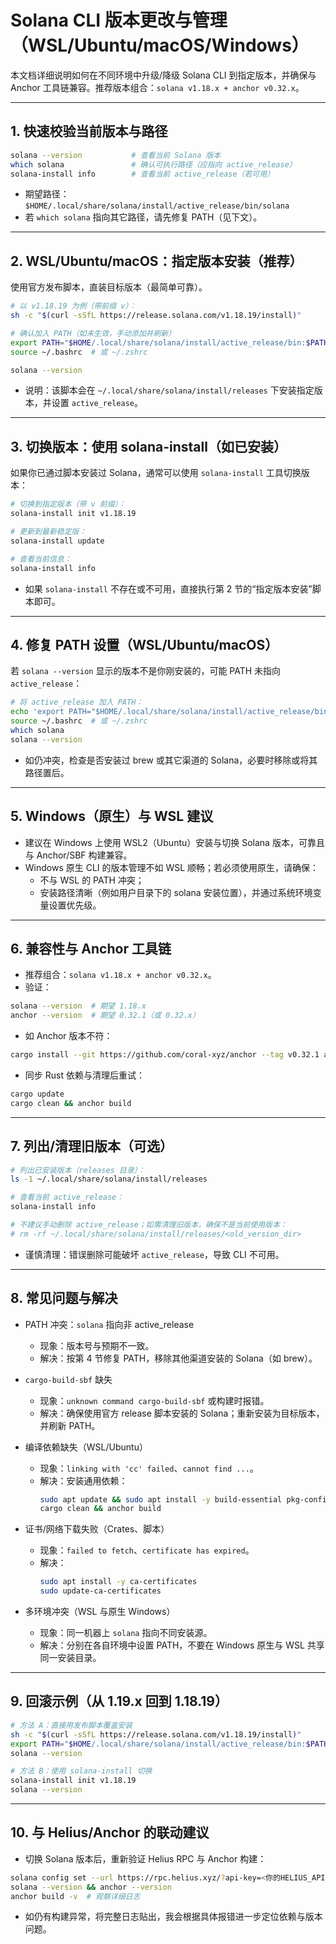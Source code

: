 # Solana CLI 版本更改与管理（WSL/Ubuntu/macOS/Windows）

本文档详细说明如何在不同环境中升级/降级 Solana CLI 到指定版本，并确保与 Anchor 工具链兼容。推荐版本组合：`solana v1.18.x + anchor v0.32.x`。

---

## 1. 快速校验当前版本与路径
```bash
solana --version           # 查看当前 Solana 版本
which solana               # 确认可执行路径（应指向 active_release）
solana-install info        # 查看当前 active_release（若可用）
```
- 期望路径：`$HOME/.local/share/solana/install/active_release/bin/solana`
- 若 `which solana` 指向其它路径，请先修复 PATH（见下文）。

---

## 2. WSL/Ubuntu/macOS：指定版本安装（推荐）
使用官方发布脚本，直装目标版本（最简单可靠）。

```bash
# 以 v1.18.19 为例（带前缀 v）：
sh -c "$(curl -sSfL https://release.solana.com/v1.18.19/install)"

# 确认加入 PATH（如未生效，手动添加并刷新）
export PATH="$HOME/.local/share/solana/install/active_release/bin:$PATH"
source ~/.bashrc  # 或 ~/.zshrc

solana --version
```
- 说明：该脚本会在 `~/.local/share/solana/install/releases` 下安装指定版本，并设置 `active_release`。

---

## 3. 切换版本：使用 solana-install（如已安装）
如果你已通过脚本安装过 Solana，通常可以使用 `solana-install` 工具切换版本：

```bash
# 切换到指定版本（带 v 前缀）：
solana-install init v1.18.19

# 更新到最新稳定版：
solana-install update

# 查看当前信息：
solana-install info
```
- 如果 `solana-install` 不存在或不可用，直接执行第 2 节的“指定版本安装”脚本即可。

---

## 4. 修复 PATH 设置（WSL/Ubuntu/macOS）
若 `solana --version` 显示的版本不是你刚安装的，可能 PATH 未指向 `active_release`：

```bash
# 将 active_release 加入 PATH：
echo 'export PATH="$HOME/.local/share/solana/install/active_release/bin:$PATH"' >> ~/.bashrc
source ~/.bashrc  # 或 ~/.zshrc
which solana
solana --version
```
- 如仍冲突，检查是否安装过 brew 或其它渠道的 Solana，必要时移除或将其路径置后。

---

## 5. Windows（原生）与 WSL 建议
- 建议在 Windows 上使用 WSL2（Ubuntu）安装与切换 Solana 版本，可靠且与 Anchor/SBF 构建兼容。
- Windows 原生 CLI 的版本管理不如 WSL 顺畅；若必须使用原生，请确保：
  - 不与 WSL 的 PATH 冲突；
  - 安装路径清晰（例如用户目录下的 solana 安装位置），并通过系统环境变量设置优先级。

---

## 6. 兼容性与 Anchor 工具链
- 推荐组合：`solana v1.18.x + anchor v0.32.x`。
- 验证：
```bash
solana --version  # 期望 1.18.x
anchor --version  # 期望 0.32.1（或 0.32.x）
```
- 如 Anchor 版本不符：
```bash
cargo install --git https://github.com/coral-xyz/anchor --tag v0.32.1 anchor-cli
```
- 同步 Rust 依赖与清理后重试：
```bash
cargo update
cargo clean && anchor build
```

---

## 7. 列出/清理旧版本（可选）
```bash
# 列出已安装版本（releases 目录）：
ls -1 ~/.local/share/solana/install/releases

# 查看当前 active_release：
solana-install info

# 不建议手动删除 active_release；如需清理旧版本，确保不是当前使用版本：
# rm -rf ~/.local/share/solana/install/releases/<old_version_dir>
```
- 谨慎清理：错误删除可能破坏 `active_release`，导致 CLI 不可用。

---

## 8. 常见问题与解决
- PATH 冲突：`solana` 指向非 active_release
  - 现象：版本号与预期不一致。
  - 解决：按第 4 节修复 PATH，移除其他渠道安装的 Solana（如 brew）。

- `cargo-build-sbf` 缺失
  - 现象：`unknown command cargo-build-sbf` 或构建时报错。
  - 解决：确保使用官方 release 脚本安装的 Solana；重新安装为目标版本，并刷新 PATH。

- 编译依赖缺失（WSL/Ubuntu）
  - 现象：`linking with 'cc' failed`、`cannot find ...`。
  - 解决：安装通用依赖：
    ```bash
    sudo apt update && sudo apt install -y build-essential pkg-config libssl-dev libudev-dev curl git
    cargo clean && anchor build
    ```

- 证书/网络下载失败（Crates、脚本）
  - 现象：`failed to fetch`、`certificate has expired`。
  - 解决：
    ```bash
    sudo apt install -y ca-certificates
    sudo update-ca-certificates
    ```

- 多环境冲突（WSL 与原生 Windows）
  - 现象：同一机器上 `solana` 指向不同安装源。
  - 解决：分别在各自环境中设置 PATH，不要在 Windows 原生与 WSL 共享同一安装目录。

---

## 9. 回滚示例（从 1.19.x 回到 1.18.19）
```bash
# 方法 A：直接用发布脚本覆盖安装
sh -c "$(curl -sSfL https://release.solana.com/v1.18.19/install)"
export PATH="$HOME/.local/share/solana/install/active_release/bin:$PATH"
solana --version

# 方法 B：使用 solana-install 切换
solana-install init v1.18.19
solana --version
```

---

## 10. 与 Helius/Anchor 的联动建议
- 切换 Solana 版本后，重新验证 Helius RPC 与 Anchor 构建：
```bash
solana config set --url https://rpc.helius.xyz/?api-key=<你的HELIUS_API_KEY>
solana --version && anchor --version
anchor build -v  # 观察详细日志
```
- 如仍有构建异常，将完整日志贴出，我会根据具体报错进一步定位依赖与版本问题。
